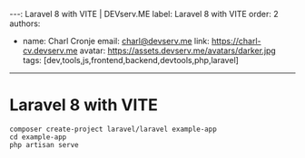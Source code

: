 ---: Laravel 8 with VITE | DEVserv.ME
label: Laravel 8 with VITE
order: 2
authors:
  - name: Charl Cronje
    email: charl@devserv.me
    link: https://charl-cv.devserv.me
    avatar: https://assets.devserv.me/avatars/darker.jpg
tags: [dev,tools,js,frontend,backend,devtools,php,laravel]
---
# Laravel 8 with VITE

```shell
composer create-project laravel/laravel example-app
cd example-app
php artisan serve
```

